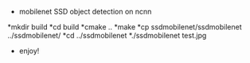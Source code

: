 - mobilenet SSD object detection on ncnn

*mkdir build
*cd build
*cmake ..
*make
*cp ssdmobilenet/ssdmobilenet ../ssdmobilenet/
*cd ../ssdmobilenet
*./ssdmobilenet test.jpg


* enjoy!



